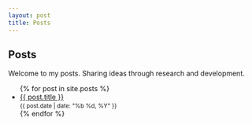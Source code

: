 ```yaml
---
layout: post
title: Posts
---
```

<h2 class="posts-title">Posts</h2>

<p class="intro-text">Welcome to my posts. Sharing ideas through research and development.</p>

<ul class="posts-list">
  {% for post in site.posts %}
    <li class="post-item">
      <a href="{{ post.url }}" class="post-title">{{ post.title }}</a>
      <br>
      <small class="post-date">{{ post.date | date: "%b %d, %Y" }}</small>
    </li>
  {% endfor %}
</ul>
